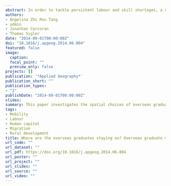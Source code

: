 ```yaml
---
abstract: In order to tackle persistent labour and skill shortages, a number of developed countries have implemented visa programmes and development plans to enhance the attraction and retention of domestically educated overseas graduates. While prior work has principally focused on exploring their migratory flows between countries, few studies have empirically examined the career and migration trajectories of overseas graduates within the country of study. This paper redresses this gap by investigating the spatial choices of overseas graduates from Australian Higher Education Institutions for employment after graduation. Drawing on a nationally representative survey of graduates, our analysis focuses on examining the individual characteristics that lead to the settlement of overseas graduates in non-metropolitan locations across Australia given the pronounced labour and skill shortages experienced outside the country's urban centres. Results highlight the importance of possessing education or health qualifications and having previously studied and lived in non-metropolitan areas as the key factors underlying the selection of such locales as post-graduation employment destinations. Age, gender, salary, and an English-speaking background were not found to be significant factors in the decision to locate outside of metropolitan areas. These findings are of significant value for future policy development aimed at attracting and retaining overseas graduates to locales with the greatest labour needs.
authors:
- Angelina Zhi Rou Tang
- admin
- Jonathan Corcoran
- Thomas Sigler
date: "2014-09-01T00:00:00Z"
doi: "10.1016/j.apgeog.2014.06.004"
featured: false
image:
  caption: 
  focal_point: ""
  preview_only: false
projects: []
publication: '*Applied Geography*'
publication_short: ""
publication_types:
- "2"
publishDate: "2014-09-01T00:00:00Z"
slides: 
summary: This paper investigates the spatial choices of overseas graduates from Australian Higher Education Institutions for employment after graduation.
tags:
- Mobility
- Labour
- Human capital
- Migration
- Rural development
title: Where are the overseas graduates staying on? Overseas graduate migration and rural attachment in Australia
url_code: ""
url_dataset: ""
url_pdf: https://doi.org/10.1016/j.apgeog.2014.06.004
url_poster: ""
url_project: ""
url_slides: ""
url_source: ""
url_video: ""
---
```

